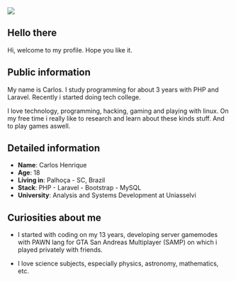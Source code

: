 <div>
    <a target='_blank' href="https://www.linkedin.com/in/carloshmfs/">
        <img src="https://img.shields.io/badge/LinkedIn-0077B5?style=for-the-badge&logo=linkedin&logoColor=white">
    </a>
</div>

## Hello there

Hi, welcome to my profile. Hope you like it.

## Public information

My name is Carlos. I study programming for about 3 years with PHP and Laravel. Recently i started doing tech college.

I love technology, programming, hacking, gaming and playing with linux. On my free time i really like to research and learn about these kinds stuff. And to play games aswell.

## Detailed information

* **Name**: Carlos Henrique
* **Age**: 18
* **Living in**: Palhoça - SC, Brazil
* **Stack**: PHP - Laravel - Bootstrap - MySQL
* **University**: Analysis and Systems Development at Uniasselvi

## Curiosities about me

* I started with coding on my 13 years, developing server gamemodes with PAWN lang for GTA San Andreas Multiplayer (SAMP) on which i played privately with friends.

* I love science subjects, especially physics, astronomy, mathematics, etc.